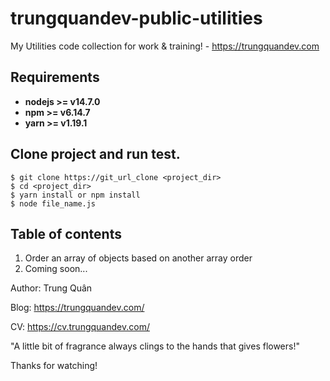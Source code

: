 # trungquandev-public-utilities
My Utilities code collection for work &amp; training! - https://trungquandev.com

## Requirements

* **nodejs >= v14.7.0**
* **npm >= v6.14.7**
* **yarn >= v1.19.1**

## Clone project and run test.

```
$ git clone https://git_url_clone <project_dir>
$ cd <project_dir>
$ yarn install or npm install
$ node file_name.js
```

## Table of contents
1. Order an array of objects based on another array order
2. Coming soon...

Author: Trung Quân

Blog: https://trungquandev.com/

CV: https://cv.trungquandev.com/

"A little bit of fragrance always clings to the hands that gives flowers!"

Thanks for watching!
